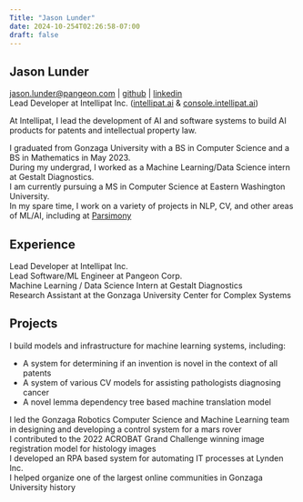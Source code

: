 ```yaml
---
Title: "Jason Lunder"
date: 2024-10-254T02:26:58-07:00
draft: false
---
```

## Jason Lunder
[jason.lunder@pangeon.com](mailto:jason.lunder@pangeon.com) | [github](https://github.com/jlunder00) | [linkedin](https://www.linkedin.com/in/jason-l-736516113/)    
Lead Developer at Intellipat Inc. \([intellipat.ai](https://intellipat.ai) & [console.intellipat.ai](https://console.intellipat.ai)\)    

At Intellipat, I lead the development of AI and software systems to build AI products for patents and intellectual property law.    
    
I graduated from Gonzaga University with a BS in Computer Science and a BS in Mathematics in May 2023.    
During my undergrad, I worked as a Machine Learning/Data Science intern at Gestalt Diagnostics.    
I am currently pursuing a MS in Computer Science at Eastern Washington University.    
In my spare time, I work on a variety of projects in NLP, CV, and other areas of ML/AI, including at [Parsimony](https://p7y.ai)    

## Experience
Lead Developer at Intellipat Inc.    
Lead Software/ML Engineer at Pangeon Corp.    
Machine Learning / Data Science Intern at Gestalt Diagnostics    
Research Assistant at the Gonzaga University Center for Complex Systems    

## Projects
I build models and infrastructure for machine learning systems, including:   
  - A system for determining if an invention is novel in the context of all patents    
  - A system of various CV models for assisting pathologists diagnosing cancer    
  - A novel lemma dependency tree based machine translation model    

I led the Gonzaga Robotics Computer Science and Machine Learning team in designing and developing a control system for a mars rover    
I contributed to the 2022 ACROBAT Grand Challenge winning image registration model for histology images    
I developed an RPA based system for automating IT processes at Lynden Inc.     
I helped organize one of the largest online communities in Gonzaga University history


